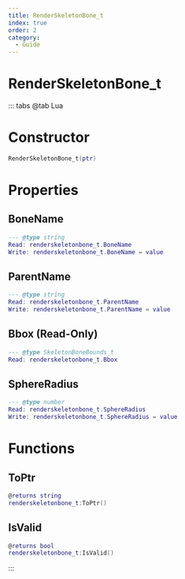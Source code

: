 ```yaml
---
title: RenderSkeletonBone_t
index: true
order: 2
category:
  - Guide
---
```


# RenderSkeletonBone_t

::: tabs
@tab Lua
# Constructor
```lua
RenderSkeletonBone_t(ptr)
```
# Properties
## BoneName 
```lua
--- @type string
Read: renderskeletonbone_t.BoneName
Write: renderskeletonbone_t.BoneName = value
```
## ParentName 
```lua
--- @type string
Read: renderskeletonbone_t.ParentName
Write: renderskeletonbone_t.ParentName = value
```
## Bbox (Read-Only)
```lua
--- @type SkeletonBoneBounds_t
Read: renderskeletonbone_t.Bbox
```
## SphereRadius 
```lua
--- @type number
Read: renderskeletonbone_t.SphereRadius
Write: renderskeletonbone_t.SphereRadius = value
```
# Functions
## ToPtr
```lua
@returns string
renderskeletonbone_t:ToPtr()
```
## IsValid
```lua
@returns bool
renderskeletonbone_t:IsValid()
```

:::